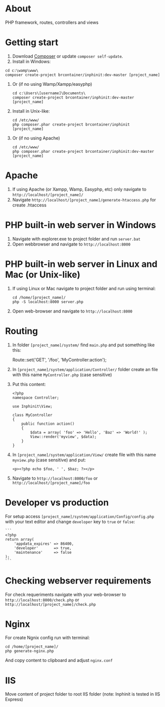 # About

PHP framework, routes, controllers and views

# Getting start

1. Download [Composer](http://getcomposer.org/doc/00-intro.md) or update `composer self-update`.
1. Install in Windows:

  ```
  cd c:\wamp\www\
  composer create-project brcontainer/inphinit:dev-master [project_name]
  ```

1. Or (if no using Wamp/Xampp/easyphp)

    ```
    cd c:\Users\[username]\Documents\
    composer create-project brcontainer/inphinit:dev-master [project_name]
    ```

1. Install in Unix-like:

    ```
    cd /etc/www/
    php composer.phar create-project brcontainer/inphinit [project_name]
    ```

1. Or (if no using Apache)

    ```
    cd /etc/www/
    php composer.phar create-project brcontainer/inphinit:dev-master [project_name]
    ```

# Apache

1. If using Apache (or Xampp, Wamp, Easyphp, etc) only navigate to `http://localhost/[project_name]/`
1. Navigate `http://localhost/[project_name]/generate-htaccess.php` for create .htaccess

# PHP built-in web server in Windows

1. Navigate with explorer.exe to project folder and run `server.bat`
1. Open webbrowser and navigate to `http://localhost:8000`

# PHP built-in web server in Linux and Mac (or Unix-like)

1. If using Linux or Mac navigate to project folder and run using terminal:

    ```
    cd /home/[project_name]/
    php -S localhost:8000 server.php
    ```

1. Open web-browser and navigate to `http://localhost:8000`

# Routing

1. In folder `[project_name]/system/` find `main.php` and put something like this:

    Route::set('GET', '/foo', 'MyController:action');

1. In `[project_name]/system/application/Controller/` folder create an file with this name `MyController.php` (case sensitive)
1. Put this content:

    ```
    <?php
    namespace Controller;

    use Inphinit\View;

    class MyController
    {
        public function action()
        {
            $data = array( 'foo' => 'Hello', 'Baz' => 'World!' );
            View::render('myview', $data);
        }
    }
    ```

1. In `[project_name]/system/application/View/` create file with this name `myview.php` (case sensitive) and put:

    ```
    <p><?php echo $foo, ' ', $baz; ?></p>
    ```

1. Navigate to `http://localhost:8000/foo` or `http://localhost/[project_name]/foo`

# Developer vs production

For setup access `[project_name]/system/application/Config/config.php` with your text editor and change `developer` key to `true` or `false`:

    ```
    <?php
    return array(
        'appdata_expires' => 86400,
        'developer'       => true,
        'maintenance'     => false
    );
    ```

# Checking webserver requirements

For check requeriments navigate with your web-browser to `http://localhost:8000/check.php` or `http://localhost/[project_name]/check.php`

# Nginx

For create Ngnix config run with terminal:

```
cd /home/[project_name]/
php generate-nginx.php
```

And copy content to clipboard and adjust `nginx.conf`

# IIS

Move content of project folder to root IIS folder (note: Inphinit is tested in IIS Express)
